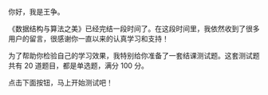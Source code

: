 <p>你好，我是王争。</p><p>《数据结构与算法之美》已经完结一段时间了。在这段时间里，我依然收到了很多用户的留言，很感谢你一直以来的认真学习和支持！</p><p>为了帮助你检验自己的学习效果，我特别给你准备了一套结课测试题。这套测试题共有 20 道题目，都是单选题，满分 100 分。</p><p>点击下面按钮，马上开始测试吧！</p><p><a href="http://time.geekbang.org/quiz/intro?act_id=98&exam_id=204"><img src="https://static001.geekbang.org/resource/image/28/a4/28d1be62669b4f3cc01c36466bf811a4.png" alt=""></a></p><!-- [[[read_end]]] -->